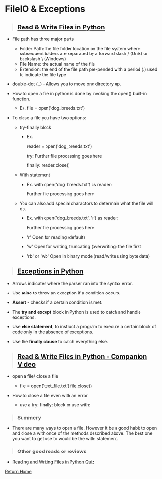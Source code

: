 # FileIO & Exceptions

> ## [Read & Write Files in Python](https://realpython.com/read-write-files-python/)

* File path has three major parts
  * Folder Path: the file folder location on the file system where subsequent folders are separated by a forward slash / (Unix) or backslash \ (Windows)
  * File Name: the actual name of the file
  * Extension: the end of the file path pre-pended with a period (.) used to indicate the file type

* double-dot (..) - Allows you to move one directory up.

* How to open a file in python is done by invoking the open() built-in function.
  * Ex. file = open('dog_breeds.txt')

* To close a file you have two options:
  * try-finally block
    * Ex. 
    
      reader = open('dog_breeds.txt')
    
      try:
      Further file processing goes here
    
      finally:
      reader.close()
  
  * With statement
    * Ex.
      with open('dog_breeds.txt') as reader:
      
      Further file processing goes here
  
  * You can also add special charactors to determain what the file will do.
    * Ex.
      with open('dog_breeds.txt', 'r') as reader:
      
      Further file processing goes here

    * 'r'	Open for reading (default)
    * 'w'	Open for writing, truncating (overwriting) the file first
    * 'rb' or 'wb'	Open in binary mode (read/write using byte data)

> ## [Exceptions in Python](https://realpython.com/python-exceptions/)

* Arrows indicates where the parser ran into the syntax error.

* Use **raise** to throw an exception if a condition occurs.

* **Assert** - checks if a certain condition is met.

* The **try and except** block in Python is used to catch and handle exceptions.

* Use **else statement**, to instruct a program to execute a certain block of code only in the absence of exceptions.

* Use the **finally clause** to catch everything else.



> ## [Read & Write Files in Python - Companion Video](https://realpython.com/courses/reading-and-writing-files-python/)


* open a file/ close a file
  * file = open('text_file.txt')
    file.close()

* How to close a file even with an error
  * use a try: finally: block or use with:

> ### Summery

* There are many ways to open a file. However it be a good habit to open and close a with once of the methods described above. The best one you want to get use to would be the with: statement.

> ### Other good reads or reviews

* [Reading and Writing Files in Python Quiz](https://realpython.com/quizzes/read-write-files-python/)

[Return Home](../README.md)
